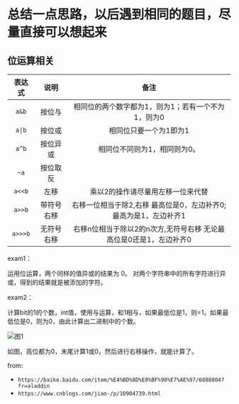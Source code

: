 # 总结一点思路，以后遇到相同的题目，尽量直接可以想起来

## 位运算相关

| 表达式  |    说明    |                                备注                                |
|:-------:|:----------:|:------------------------------------------------------------------:|
|  `a&b`  |   按位与   |         相同位的两个数字都为1，则为1；若有一个不为1，则为0         |
| `a\|b`  |   按位或   |                       相同位只要一个为1即为1                       |
|  `a^b`  |  按位异或  |                    相同位不同则为1，相同则为0。                    |
|  `~a`   |  按位取反  |                                                                    |
| `a<<b`  |    左移    |                 乘以2的操作请尽量用左移一位来代替                  |
| `a>>b`  | 带符号右移 |  右移一位相当于除2,右移 最高位是0，左边补齐0;最高为是1，左边补齐1  |
| `a>>>b` | 无符号右移 | 右移n位相当于除以2的n次方,无符号右移 无论最高位是0还是1，左边补齐0 |

exam1：

运用位运算，两个同样的值异或的结果为 0。
对两个字符串中的所有字符进行异或，得到的结果就是被添加的字符。

exam2：

计算bit的1的个数，int值，使用与运算，和1相与，如果最低位是1，则=1，如果最低位是0，则为0，由此计算出二进制中的个数。

![图1](https://tva1.sinaimg.cn/large/005VwC5mly1g9lwj2zguuj308l02ua9t.jpg)

如图，高位都为0，末尾计算1或0，然后进行右移操作，就能计算了。

from:

* `https://baike.baidu.com/item/%E4%BD%8D%E8%BF%90%E7%AE%97/6888804?fr=aladdin`
* `https://www.cnblogs.com/jiao-/p/10904739.html`
